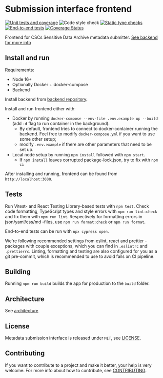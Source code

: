# Submission interface frontend

[![Unit tests and coverage](https://github.com/CSCfi/metadata-submitter-frontend/actions/workflows/unittests.yml/badge.svg)](https://github.com/CSCfi/metadata-submitter-frontend/actions/workflows/unittests.yml)
![Code style check](https://github.com/CSCfi/metadata-submitter-frontend/workflows/Code%20style%20check/badge.svg)
[![Static type checks](https://github.com/CSCfi/metadata-submitter-frontend/actions/workflows/typechecks.yml/badge.svg)](https://github.com/CSCfi/metadata-submitter-frontend/actions/workflows/typechecks.yml)
[![End-to-end tests](https://github.com/CSCfi/metadata-submitter-frontend/actions/workflows/e2etests.yml/badge.svg)](https://github.com/CSCfi/metadata-submitter-frontend/actions/workflows/e2etests.yml)
[![Coverage Status](https://coveralls.io/repos/github/CSCfi/metadata-submitter-frontend/badge.svg?branch=master)](https://coveralls.io/github/CSCfi/metadata-submitter-frontend?branch=master)

Frontend for CSCs Sensitive Data Archive metadata submitter. [See backend for more info](https://github.com/CSCfi/metadata-submitter/)

## Install and run

Requirements:

- Node 16+
- Optionally Docker + docker-compose
- Backend

Install backend from [backend repository](https://github.com/CSCfi/metadata-submitter/).

Install and run frontend either with:

- Docker by running `docker-compose --env-file .env.example up --build` (add `-d` flag to run container in the background).
  - By default, frontend tries to connect to docker-container running the backend. Feel free to modify `docker-compose.yml` if you want to use some other setup;
  - modify `.env.example` if there are other parameters that need to be set up.
- Local node setup by running `npm install` followed with `npm start`.
  - If `npm install` leaves corrupted package-lock.json, try to fix with `npm ci`

After installing and running, frontend can be found from `http://localhost:3000`.

## Tests

Run Vitest- and React Testing Library-based tests with `npm test`. Check code formatting, TypeScript types and style errors with `npm run lint:check` and fix them with `npm run lint`. Respectively for formatting errors in json/yaml/css/md -files, use `npm run format:check` or `npm run format`.

End-to-end tests can be run with `npx cypress open`.

We're following recommended settings from eslint, react and prettier -packages with couple exceptions, which you can find in `.eslintrc` and `.prettierrc`. Linting, formatting and testing are also configured for you as a git pre-commit, which is recommended to use to avoid fails on CI pipeline.

## Building

Running `npm run build` builds the app for production to the `build` folder.

## Architecture

See [architecture](architecture.md).

## License

Metadata submission interface is released under `MIT`, see [LICENSE](LICENSE).

## Contributing

If you want to contribute to a project and make it better, your help is very welcome. For more info about how to contribute, see [CONTRIBUTING](CONTRIBUTING.md).
